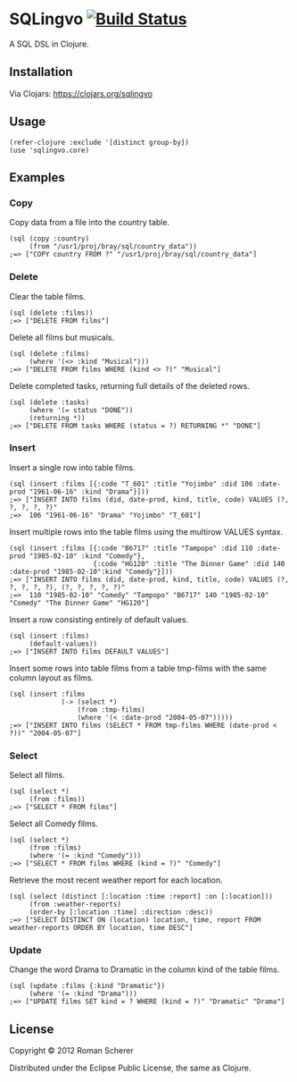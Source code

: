# SQLingvo [![Build Status](https://travis-ci.org/r0man/sqlingvo.png)](https://travis-ci.org/r0man/sqlingvo)

A SQL DSL in Clojure.

## Installation

Via Clojars: https://clojars.org/sqlingvo

## Usage

    (refer-clojure :exclude '[distinct group-by])
    (use 'sqlingvo.core)

## Examples

### Copy

Copy data from a file into the country table.

    (sql (copy :country)
         (from "/usr1/proj/bray/sql/country_data"))
    ;=> ["COPY country FROM ?" "/usr1/proj/bray/sql/country_data"]

### Delete

Clear the table films.

    (sql (delete :films))
    ;=> ["DELETE FROM films"]

Delete all films but musicals.

    (sql (delete :films)
         (where '(<> :kind "Musical")))
    ;=> ["DELETE FROM films WHERE (kind <> ?)" "Musical"]

Delete completed tasks, returning full details of the deleted rows.

    (sql (delete :tasks)
         (where '(= status "DONE"))
         (returning *))
    ;=> ["DELETE FROM tasks WHERE (status = ?) RETURNING *" "DONE"]

### Insert

Insert a single row into table films.

    (sql (insert :films [{:code "T_601" :title "Yojimbo" :did 106 :date-prod "1961-06-16" :kind "Drama"}]))
    ;=> ["INSERT INTO films (did, date-prod, kind, title, code) VALUES (?, ?, ?, ?, ?)"
    ;=>  106 "1961-06-16" "Drama" "Yojimbo" "T_601"]

Insert multiple rows into the table films using the multirow VALUES syntax.

    (sql (insert :films [{:code "B6717" :title "Tampopo" :did 110 :date-prod "1985-02-10" :kind "Comedy"},
                         {:code "HG120" :title "The Dinner Game" :did 140 :date-prod "1985-02-10":kind "Comedy"}]))
    ;=> ["INSERT INTO films (did, date-prod, kind, title, code) VALUES (?, ?, ?, ?, ?), (?, ?, ?, ?, ?)"
    ;=>  110 "1985-02-10" "Comedy" "Tampopo" "B6717" 140 "1985-02-10" "Comedy" "The Dinner Game" "HG120"]

Insert a row consisting entirely of default values.

    (sql (insert :films)
         (default-values))
    ;=> ["INSERT INTO films DEFAULT VALUES"]


Insert some rows into table films from a table tmp-films with the same column layout as films.

    (sql (insert :films
                 (-> (select *)
                     (from :tmp-films)
                     (where '(< :date-prod "2004-05-07")))))
    ;=> ["INSERT INTO films (SELECT * FROM tmp-films WHERE (date-prod < ?))" "2004-05-07"]


### Select

Select all films.

    (sql (select *)
         (from :films))
    ;=> ["SELECT * FROM films"]

Select all Comedy films.

    (sql (select *)
         (from :films)
         (where '(= :kind "Comedy")))
    ;=> ["SELECT * FROM films WHERE (kind = ?)" "Comedy"]

Retrieve the most recent weather report for each location.

    (sql (select (distinct [:location :time :report] :on [:location]))
         (from :weather-reports)
         (order-by [:location :time] :direction :desc))
    ;=> ["SELECT DISTINCT ON (location) location, time, report FROM weather-reports ORDER BY location, time DESC"]

### Update

Change the word Drama to Dramatic in the column kind of the table films.

    (sql (update :films {:kind "Dramatic"})
         (where '(= :kind "Drama")))
    ;=> ["UPDATE films SET kind = ? WHERE (kind = ?)" "Dramatic" "Drama"]

## License

Copyright © 2012 Roman Scherer

Distributed under the Eclipse Public License, the same as Clojure.
